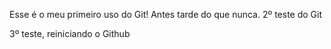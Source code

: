 Esse é o meu primeiro uso do Git! Antes tarde do que nunca. 2º teste do Git

3º teste, reiniciando o Github
